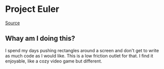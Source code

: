 # Project Euler
[Source](https://projecteuler.net)

## Whay am I doing this?
I spend my days pushing rectangles around a screen and don't get to write as much code as I would like. This is a low friction outlet for that. I find it enjoyable, like a cozy video game but different. 
